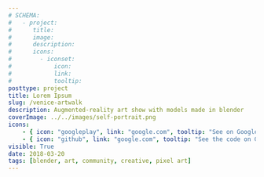```yaml
---
# SCHEMA:
#   - project:
#      title:
#      image:
#      description:
#      icons:
#        - iconset:
#            icon:
#            link:
#            tooltip:
posttype: project
title: Lorem Ipsum
slug: /venice-artwalk
description: Augmented-reality art show with models made in blender
coverImage: ../../images/self-portrait.png
icons:
    - { icon: "googleplay", link: "google.com", tooltip: "See on Google Play" }
    - { icon: "github", link: "google.com", tooltip: "See the code on Github" }
visible: True
date: 2018-03-20
tags: [blender, art, community, creative, pixel art]
---
```

    
      
     
